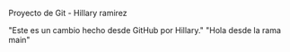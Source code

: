 Proyecto de Git - Hillary ramirez








"Este es un cambio hecho desde GitHub por Hillary."
"Hola desde la rama main"

